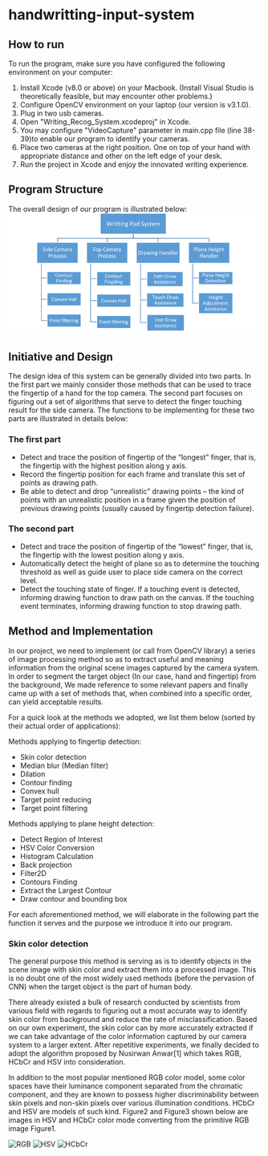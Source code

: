 # handwritting-input-system

## How to run

To run the program, make sure you have configured the following environment on your computer:

1. Install Xcode (v8.0 or above) on your Macbook. (Install Visual Studio is theoretically feasible, but may encounter other problems.)
2. Configure OpenCV environment on your laptop (our version is v3.1.0).
3. Plug in two usb cameras.
4. Open "Writing_Recog_System.xcodeproj" in Xcode.
5. You may configure "VideoCapture" parameter in main.cpp file (line 38-39)to enable our program to identify your cameras.
6. Place two cameras at the right position. One on top of your hand with appropriate distance and other on the left edge of your desk.
7. Run the project in Xcode and enjoy the innovated writing experience.

## Program Structure
The overall design of our program is illustrated below:
![structure pic](Demo/Sfigure1.png)

## Initiative and Design
The design idea of this system can be generally divided into two parts. In the first part we mainly consider those methods that can be used to trace the fingertip of a hand for the top camera. The second part focuses on figuring out a set of algorithms that serve to detect the finger touching result for the side camera. The functions to be implementing for these two parts are illustrated in details below:

### The first part
- Detect and trace the position of fingertip of the “longest” finger, that is, the fingertip with the highest position along y axis.
- Record the fingertip position for each frame and translate this set of points as drawing path.
- Be able to detect and drop “unrealistic” drawing points – the kind of points with an unrealistic position in a frame given the position of previous drawing points (usually caused by fingertip detection failure).

### The second part
- Detect and trace the position of fingertip of the “lowest” finger, that is, the fingertip with the lowest position along y axis.
- Automatically detect the height of plane so as to determine the touching threshold as well as guide user to place side camera on the correct level.
- Detect the touching state of finger. If a touching event is detected, informing drawing function to draw path on the canvas. If the touching event terminates, informing drawing function to stop drawing path.

## Method and Implementation
In our project, we need to implement (or call from OpenCV library) a series of image processing method so as to extract useful and meaning information from the original scene images captured by the camera system. In order to segment the target object (In our case, hand and fingertip) from the background, We made reference to some relevant papers and finally came up with a set of methods that, when combined into a specific order, can yield acceptable results.

For a quick look at the methods we adopted, we list them below (sorted by their actual order of applications):

Methods applying to fingertip detection:
- Skin color detection
- Median blur (Median filter)
- Dilation
- Contour finding
- Convex hull
- Target point reducing
- Target point filtering

Methods applying to plane height detection:
- Detect Region of Interest
- HSV Color Conversion
- Histogram Calculation
- Back projection
- Filter2D
- Contours Finding
- Extract the Largest Contour
- Draw contour and bounding box

For each aforementioned method, we will elaborate in the following part the function it serves and the purpose we introduce it into our program.

### Skin color detection
The general purpose this method is serving as is to identify objects in the scene image with skin color and extract them into a processed image. This is no doubt one of the most widely used methods (before the pervasion of CNN) when the target object is the part of human body.

There already existed a bulk of research conducted by scientists from various field with regards to figuring out a most accurate way to identify skin color from background and reduce the rate of misclassification. Based on our own experiment, the skin color can by more accurately extracted if we can take advantage of the color information captured by our camera system to a larger extent. After repetitive experiments, we finally decided to adopt the algorithm proposed by Nusirwan Anwar[1] which takes RGB, HCbCr and HSV into consideration.

In addition to the most popular mentioned RGB color model, some color spaces have their luminance component separated from the chromatic component, and they are known to possess higher discriminability between skin pixels and non-skin pixels over various illumination conditions. HCbCr and HSV are models of such kind. Figure2 and Figure3 shown below are images in HSV and HCbCr color mode converting from the primitive RGB image Figure1.

![RGB](Demo/Mfigure1)
![HSV](Demo/Mfigure2)
![HCbCr](Demo/Mfigure3)